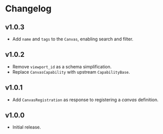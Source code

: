 # Changelog
## v1.0.3
- Add `name` and `tags` to the `Canvas`, enabling search and filter.

## v1.0.2
- Remove `viewport_id` as a schema simplification.
- Replace `CanvasCapability` with upstream `CapabilityBase`.

## v1.0.1
- Add `CanvasRegistration` as response to registering a _canvas_ definition.

## v1.0.0
- Initial release.
